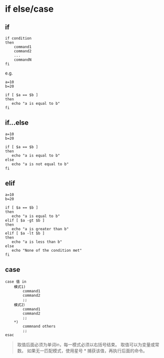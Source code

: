 if else/case
=
if
---
```
if condition
then
    command1 
    command2
    ...
    commandN 
fi
```

e.g.
```
a=10
b=20

if [ $a == $b ]
then
   echo "a is equal to b"
fi
```

if...else
---
```
a=10
b=20

if [ $a == $b ]
then
   echo "a is equal to b"
else
   echo "a is not equal to b"
fi
```

elif
---
```
a=10
b=20

if [ $a == $b ]
then
   echo "a is equal to b"
elif [ $a -gt $b ]
then
   echo "a is greater than b"
elif [ $a -lt $b ]
then
   echo "a is less than b"
else
   echo "None of the condition met"
fi
```

case
---
```
case 值 in
    模式1)
        command1
        command2
        ;;
    模式2）
        command1
        command2
        ;;
    *)
        commnand others
        ;;
esac
```
> 取值后面必须为单词in，每一模式必须以右括号结束。
> 取值可以为变量或常数。
> 如果无一匹配模式，使用星号 * 捕获该值，再执行后面的命令。